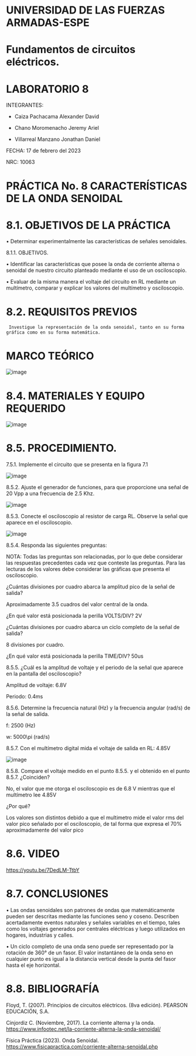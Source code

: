 
# UNIVERSIDAD DE LAS FUERZAS ARMADAS-ESPE
# Fundamentos de circuitos eléctricos.
# LABORATORIO 8

INTEGRANTES: 

  - Caiza Pachacama Alexander David
  
  - Chano Moromenacho Jeremy Ariel
  
  - Villarreal Manzano Jonathan Daniel

FECHA: 17 de febrero del 2023

NRC: 10063

# PRÁCTICA No. 8 CARACTERÍSTICAS DE LA ONDA SENOIDAL

# 8.1. OBJETIVOS DE LA PRÁCTICA
•	Determinar experimentalmente las características de señales senoidales.

8.1.1. OBJETIVOS.

•	Identificar las características que posee la onda de corriente alterna o senoidal de nuestro circuito planteado mediante el uso de un osciloscopio.

•	Evaluar de la misma manera el voltaje del circuito en RL mediante un multímetro, comparar y explicar los valores del multímetro y osciloscopio.

# 8.2. REQUISITOS PREVIOS

     Investigue la representación de la onda senoidal, tanto en su forma gráfica como en su forma matemática.
     
# MARCO TEÓRICO

![image](https://user-images.githubusercontent.com/117781501/219457907-b3a715c2-bef6-4972-8056-11fbfd3a5b23.png)

# 8.4. MATERIALES Y EQUIPO REQUERIDO

![image](https://user-images.githubusercontent.com/117781501/219458038-8eaeceec-2b5e-427d-bf48-6c723f64de4f.png)

# 8.5. PROCEDIMIENTO.

7.5.1. Implemente el circuito que se presenta en la figura 7.1

![image](https://user-images.githubusercontent.com/117781501/219458169-899cb43b-a5fb-423c-a188-ebdc0f7a1dc7.png)

8.5.2. Ajuste el generador de funciones, para que proporcione una señal de 20 Vpp a una frecuencia de 2.5 Khz.

![image](https://user-images.githubusercontent.com/116780175/219694645-444ea161-2b6b-4cd8-b113-631639357321.png)

8.5.3. Conecte el osciloscopio al resistor de carga RL. Observe la señal que aparece en el osciloscopio.

![image](https://user-images.githubusercontent.com/116780175/219695980-0133fe53-d072-474f-b1a0-ba02dfda7445.png)

8.5.4. Responda las siguientes preguntas:

NOTA: Todas las preguntas son relacionadas, por lo que debe considerar las respuestas precedentes cada vez que conteste las preguntas. Para las lecturas de los valores debe considerar las gráficas que presenta el osciloscopio.

¿Cuántas divisiones por cuadro abarca la amplitud pico de la señal de salida?

Aproximadamente 3.5 cuadros del valor central de la onda.

¿En qué valor está posicionada la perilla VOLTS/DIV? 2V

¿Cuántas divisiones por cuadro abarca un ciclo completo de la señal de salida? 

8 divisiones por cuadro.

¿En qué valor está posicionada la perilla TIME/DIV?  50us

8.5.5. ¿Cuál es la amplitud de voltaje y el periodo de la señal que aparece en la pantalla del osciloscopio?

Amplitud de voltaje: 6.8V

Periodo: 0.4ms

8.5.6. Determine la frecuencia natural (Hz) y la frecuencia angular (rad/s) de la señal de salida.

f: 2500 (Hz)

w: 5000\pi (rad/s)

8.5.7. Con el multímetro digital mida el voltaje de salida en RL: 4.85V

![image](https://user-images.githubusercontent.com/116780175/219696600-03b99d59-f86e-454b-bdfe-455713074ead.png)

8.5.8. Compare el voltaje medido en el punto 8.5.5. y el obtenido en el punto 8.5.7. ¿Coinciden? 

No, el valor que me otorga el osciloscopio es de 6.8 V mientras que el multímetro lee 4.85V

¿Por qué?

Los valores son distintos debido a que el multimetro mide el valor rms del valor pico señalado por el osciloscopio,
de tal forma que expresa el 70% aproximadamente del valor pico

# 8.6. VIDEO

https://youtu.be/7DedLM-TtbY

# 8.7. CONCLUSIONES

•	Las ondas senoidales son patrones de ondas que matemáticamente pueden ser descritas mediante las funciones seno y coseno. Describen acertadamente eventos naturales y señales variables en el tiempo, tales como los voltajes generados por centrales eléctricas y luego utilizados en hogares, industrias y calles.

•	Un ciclo completo de una onda seno puede ser representado por la rotación de 360° de un fasor. El valor instantáneo de la onda seno en cualquier punto es igual a la distancia vertical desde la punta del fasor hasta el eje horizontal.


# 8.8. BIBLIOGRAFÍA

Floyd, T. (2007). Principios de circuitos eléctricos. (8va edición). PEARSON EDUCACIÓN, S.A.

Cinjordiz C. (Noviembre, 2017). La corriente alterna y la onda. https://www.infootec.net/la-corriente-alterna-la-onda-senoidal/

Física Práctica (2023). Onda Senoidal. https://www.fisicapractica.com/corriente-alterna-senoidal.php
